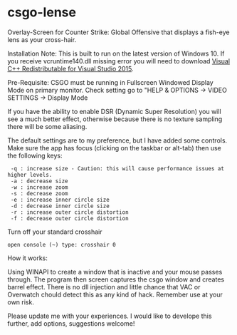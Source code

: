 # csgo-lense
Overlay-Screen for Counter Strike: Global Offensive that displays a fish-eye lens as your cross-hair.

Installation Note: This is built to run on the latest version of Windows 10. If you receive vcruntime140.dll missing error you will need to download [Visual C++ Redistributable for Visual Studio 2015](https://www.microsoft.com/en-us/download/details.aspx?id=48145).

Pre-Requisite:
  CSGO must be running in Fullscreen Windowed Display Mode on primary monitor.
  Check setting go to "HELP & OPTIONS -> VIDEO SETTINGS -> Display Mode

If you have the ability to enable DSR (Dynamic Super Resolution) you will see a much better effect, otherwise because there is no texture sampling there will be some aliasing.

The default settings are to my preference, but I have added some controls. Make sure the app has focus (clicking on the taskbar or alt-tab) then use the following keys:

     -q : increase size - Caution: this will cause performance issues at higher levels.
     -a : decrease size
     -w : increase zoom 
     -s : decrease zoom
     -e : increase inner circle size
     -d : decrease inner circle size
     -r : increase outer circle distortion
     -f : decrease outer circle distortion

Turn off your standard crosshair
    
    open console (~) type: crosshair 0
   
How it works:

  Using WINAPI to create a window that is inactive and your mouse passes through.
  The program then screen captures the csgo window and creates barrel effect. There is no dll injection and little chance that VAC or Overwatch chould detect this as any kind of hack. Remember use at your own risk. 
  

Please update me with your experiences. I would like to develope this further, add options, suggestions welcome!
